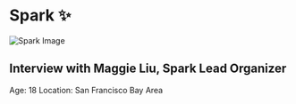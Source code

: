 # Spark ✨

![Spark Image](https://cloud-mpmp8lqkn-hack-club-bot.vercel.app/0dsc08600-min.jpg)

## Interview with Maggie Liu, Spark Lead Organizer
Age: 18
Location: San Francisco Bay Area
